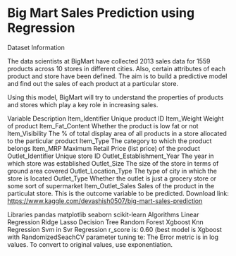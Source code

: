# Big Mart Sales Prediction using Regression


Dataset Information

The data scientists at BigMart have collected 2013 sales data for 1559 products across 10 stores in different cities. Also, certain attributes of each product and store have been defined. The aim is to build a predictive model and find out the sales of each product at a particular store.

Using this model, BigMart will try to understand the properties of products and stores which play a key role in increasing sales.

Variable	Description
Item_Identifier	Unique product ID
Item_Weight	Weight of product
Item_Fat_Content	Whether the product is low fat or not
Item_Visibility	The % of total display area of all products in a store allocated to the particular product
Item_Type	The category to which the product belongs
Item_MRP	Maximum Retail Price (list price) of the product
Outlet_Identifier	Unique store ID
Outlet_Establishment_Year	The year in which store was established
Outlet_Size	The size of the store in terms of ground area covered
Outlet_Location_Type	The type of city in which the store is located
Outlet_Type	Whether the outlet is just a grocery store or some sort of supermarket
Item_Outlet_Sales	Sales of the product in the particulat store. This is the outcome variable to be predicted.
Download link: https://www.kaggle.com/devashish0507/big-mart-sales-prediction

Libraries
pandas
matplotlib
seaborn
scikit-learn
Algorithms
Linear Regression
Ridge
Lasso
Decision Tree
Random Forest
Xgboost
Knn Regression
Svm in Svr Regression
r_score is: 0.60  (best model is Xgboost with RandomizedSeachCV parameter tuning
te: The Error metric is in log values. To convert to original values, use exponentiation.
